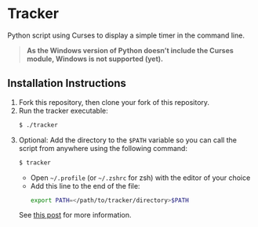 # Tracker

Python script using Curses to display a simple timer in the command line.

> **As the Windows version of Python doesn’t include the Curses module, Windows is not supported (yet).**

## Installation Instructions

1. Fork this repository, then clone your fork of this repository.
2. Run the tracker executable:
   ```bash
   $ ./tracker
   ```
3. Optional: Add the directory to the `$PATH` variable so you can call the script from anywhere using the following command:
   ```bash
   $ tracker
   ```
   - Open `~/.profile` (or `~/.zshrc` for zsh) with the editor of your choice
   - Add this line to the end of the file:
        ```bash
        export PATH=</path/to/tracker/directory>$PATH
        ```
    See [this post](https://unix.stackexchange.com/questions/26047/how-to-correctly-add-a-path-to-path) for more information.
